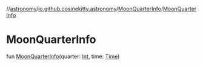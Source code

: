 //[astronomy](../../../index.md)/[io.github.cosinekitty.astronomy](../index.md)/[MoonQuarterInfo](index.md)/[MoonQuarterInfo](-moon-quarter-info.md)

# MoonQuarterInfo

fun [MoonQuarterInfo](-moon-quarter-info.md)(quarter: [Int](https://kotlinlang.org/api/latest/jvm/stdlib/kotlin/-int/index.html), time: [Time](../-time/index.md))
